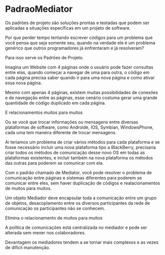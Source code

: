 # PadraoMediator  
Os padrões de projeto são soluções prontas e testadas que podem ser aplicadas a situações específicas em um projeto de software.

Por que perder tempo tentando escrever códigos para um problema que você pensa que seja somente seu, quando na verdade ele é um problema genérico que outros programadores já enfrentaram e já resolveram?

Para isso serve os Padrões de Projeto.

Imagina um Website com 4 páginas onde o usuário pode fazer consultas entre elas, quando começar a navegar de uma para outra, o código em cada página precisa saber quando ir para uma nova página e como ativar essa nova página.

Mesmo com apenas 4 páginas, existem muitas possibilidades de conexões e de navegação entre as páginas, esse cenário costuma gerar uma grande quantidade de código duplicado em cada página.

E relacionamentos muitos para muitos 

Ou se você que trocar informações ou mensagens entre diversas plataformas de software, como Androide, IOS, Symbian, WindowsPhone, cada uma tem maneira diferente de trocar mensagens. 

Ai teriamos um problema de criar vários métodos para cada plataforma e se fosse necessário incluir uma nova plataforma tipo a BlackBerry, precisaria criar todos os métodos de comunicação desse novo OS em todas as plataformas existentes, e incluir também na nova plataforma os métodos das outras para poderem se comunicar com ela.

Com o padrão chamado de Mediator, você pode resolver o problema de comunicação entre páginas e sistemas diferentes para poderem se comunicar entre eles, sem haver duplicação de códigos e realacionamentos de muitos para muitos.

Um objeto Mediador deve encapsular toda a comunicação entre um grupo de objetos, desacoplamento entre os diversos participantes da rede de comunicação os participantes não se conhecem. 

Elimina o relacionamento de muitos para muitos

A política de comunicações está centralizada no mediador e pode ser alterada sem mexer nos colaboradores.

Devantagem os mediadores tendem a se tornar mais complexos e as vezes de difícil manutenção.
        
